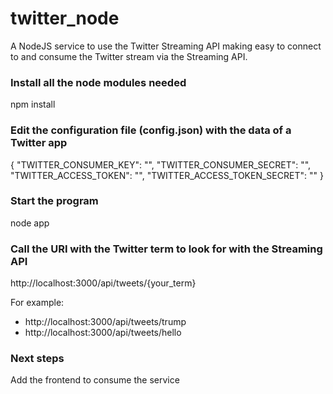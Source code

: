 # twitter_node
A NodeJS service to use the Twitter Streaming API making easy to connect to and consume the Twitter stream via the Streaming API.

### Install all the node modules needed
npm install

### Edit the configuration file (config.json) with the data of a Twitter app
{
	"TWITTER_CONSUMER_KEY": "",
	"TWITTER_CONSUMER_SECRET": "",
	"TWITTER_ACCESS_TOKEN": "",
	"TWITTER_ACCESS_TOKEN_SECRET": ""
}

### Start the program
node app

### Call the URI with the Twitter term to look for with the Streaming API
http://localhost:3000/api/tweets/{your_term}

For example:
 * http://localhost:3000/api/tweets/trump
 * http://localhost:3000/api/tweets/hello

### Next steps
Add the frontend to consume the service
